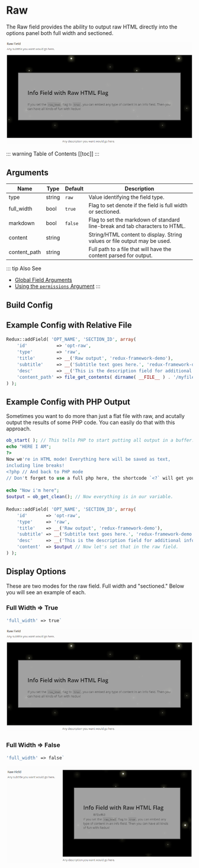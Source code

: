 # Raw

The Raw field provides the ability to output raw HTML directly into the options panel both full width and sectioned.

<span style="display:block;text-align:center">![](./img/raw_full_width.png)</span>

::: warning Table of Contents
[[toc]]
:::



## Arguments
|Name|Type|Default|Description|
|--- |--- |--- |--- |
|type|string|`raw`|Value identifying the field type.|
|full_width|bool|`true`|Flag to set denote if the field is full width or sectioned.|
|markdown|bool|`false`|Flag to set the markdown of standard line-break and tab characters to HTML.|
|content|string||String/HTML content to display. String values or file output may be used.|
|content_path|string||Full path to a file that will have the content parsed for output.|

::: tip Also See
- [Global Field Arguments](../configuration/fields/arguments.md)
- [Using the `permissions` Argument](../configuration/fields/permissions.md)
:::

## Build Config
<script>
import builder from './raw.json';
export default {
    data () {
        return {
            builder: builder,
            defaults: {}
        };
    }
}
</script>
<builder :builder_json="builder" :builder_defaults="defaults" />


## Example Config with Relative File
```php
Redux::addField( 'OPT_NAME', 'SECTION_ID', array(
    'id'           => 'opt-raw',
    'type'         => 'raw',
    'title'        => __('Raw output', 'redux-framework-demo'),
    'subtitle'     => __('Subtitle text goes here.', 'redux-framework-demo'),
    'desc'         => __('This is the description field for additional info.', 'redux-framework-demo'),
    'content_path' => file_get_contents( dirname( __FILE__ ) . '/myfile.txt' )
) );
```

## Example Config with PHP Output

Sometimes you want to do more than just a flat file with raw, and acutally output the results of some PHP code. You
can easily do that with this approach.

```php
ob_start( ); // This tells PHP to start putting all output in a buffer.
echo "HERE I AM";
?>
Now we're in HTML mode! Everything here will be saved as text,
including line breaks!
<?php // And back to PHP mode
// Don't forget to use a full php here, the shortcode `<?` will get you in trouble!!!

echo "Now i'm here"; 
$output = ob_get_clean(); // Now everything is in our variable.

Redux::addField( 'OPT_NAME', 'SECTION_ID', array( 
    'id'       => 'opt-raw',
    'type'     => 'raw',
    'title'    => __('Raw output', 'redux-framework-demo'),
    'subtitle' => __('Subtitle text goes here.', 'redux-framework-demo'),
    'desc'     => __('This is the description field for additional info.', 'redux-framework-demo'),
    'content'  => $output // Now let's set that in the raw field.
) );
```


## Display Options

These are two modes for the raw field. Full width and "sectioned." Below you will see an example of each.

### Full Width => True
```php 
'full_width' => true`
```
<span style="display:block;text-align:center">![](./img/raw_full_width.png)</span>

### Full Width => False 
```php 
'full_width' => false`
```
<span style="display:block;text-align:center">![](./img/raw_sectioned.png)</span>


